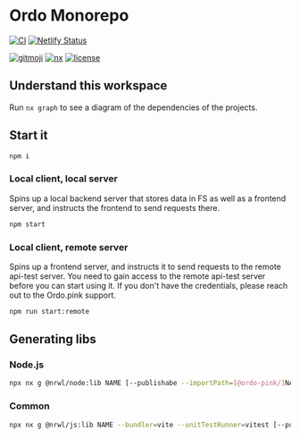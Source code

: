 # Ordo Monorepo

[![CI](https://github.com/ordo-pink/ordo/actions/workflows/ci.yml/badge.svg)](https://github.com/ordo-pink/ordo/actions/workflows/ci.yml)
[![Netlify Status](https://api.netlify.com/api/v1/badges/914ba3b0-282f-4bda-af89-96d63d9555a1/deploy-status)](https://app.netlify.com/sites/ordo-pink/deploys)

[![gitmoji](https://img.shields.io/badge/gitmoji-%20😜%20😍-FFDD67.svg)](https://gitmoji.carloscuesta.me/)
[![nx](https://img.shields.io/badge/generated%20with-nx-blue)](https://nx.dev)
[![license](https://img.shields.io/github/license/ordo-pink/ordo)](https://github.com/ordo-pink/ordo)

## Understand this workspace

Run `nx graph` to see a diagram of the dependencies of the projects.

## Start it

```sh
npm i
```

### Local client, local server

Spins up a local backend server that stores data in FS as well as a frontend server, and instructs
the frontend to send requests there.

```sh
npm start
```

### Local client, remote server

Spins up a frontend server, and instructs it to send requests to the remote api-test server. You
need to gain access to the remote api-test server before you can start using it. If you don't have
the credentials, please reach out to the Ordo.pink support.

```sh
npm run start:remote
```

## Generating libs

### Node.js

```sh
npx nx g @nrwl/node:lib NAME [--publishabe --importPath=[@ordo-pink/]NAME]
```

### Common

```sh
npx nx g @nrwl/js:lib NAME --bundler=vite --unitTestRunner=vitest [--publishable --importPath=[@ordo-pink/]NAME]
```
